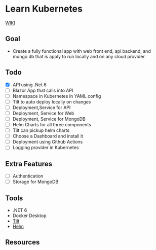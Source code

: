 # Learn Kubernetes

[WIKI](https://github.com/two4suited/Kubernetes-Learn/wiki)

## Goal

- Create a fully functional app with web front end, api backend, and mongo db that is apply to run locally and on any cloud provider

## Todo
- [X] API using .Net 6
- [ ] Blazor App that calls into API
- [ ] Namespace in Kubernetes in YAML config
- [ ] Tilt to auto deploy locally on changes
- [ ] Deployment,Service for API
- [ ] Deployment, Service for Web
- [ ] Deployment, Service for MongoDB
- [ ] Helm Charts for all three components
- [ ] Tilt can pickup helm charts
- [ ] Choose a Dashboard and install it
- [ ] Deployment using Github Actions
- [ ] Logging provider in Kubernetes
## Extra Features
- [ ] Authentication
- [ ] Storage for MongoDB

## Tools

- .NET 6
- Docker Desktop
- [Tilt](https://tilt.dev)
- [Helm](https://helm.sh/)

## Resources

